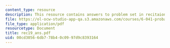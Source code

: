 ```yaml
---
content_type: resource
description: This resource contains answers to problem set in recitaion nineteen.
file: https://ol-ocw-studio-app-qa.s3.amazonaws.com/courses/6-041-probabilistic-systems-analysis-and-applied-probability-spring-2006/00cd30566db778b40c0997d9c8393164_rec19_ans.pdf
file_type: application/pdf
resourcetype: Document
title: rec19_ans.pdf
uid: 00cd3056-6db7-78b4-0c09-97d9c8393164
---
```

